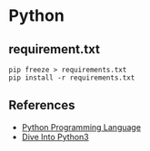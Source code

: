 # Python

## requirement.txt

```
pip freeze > requirements.txt
pip install -r requirements.txt
```

## References

+ [Python Programming Language](https://www.geeksforgeeks.org/python-programming-language/)
+ [Dive Into Python3](http://bigsec.net/b52/dive-into-python3/index.html)

